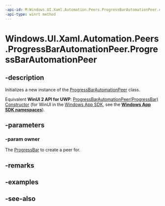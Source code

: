 ```yaml
---
-api-id: M:Windows.UI.Xaml.Automation.Peers.ProgressBarAutomationPeer.#ctor(Windows.UI.Xaml.Controls.ProgressBar)
-api-type: winrt method
---
```


<!-- Method syntax
public ProgressBarAutomationPeer(Windows.UI.Xaml.Controls.ProgressBar owner)
-->

# Windows.UI.Xaml.Automation.Peers.ProgressBarAutomationPeer.ProgressBarAutomationPeer

## -description
Initializes a new instance of the [ProgressBarAutomationPeer](progressbarautomationpeer.md) class.

Equivalent **WinUI 2 API for UWP**: [ProgressBarAutomationPeer(ProgressBar) Constructor](/windows/winui/api/microsoft.ui.xaml.automation.peers.progressbarautomationpeer.-ctor) (for WinUI in the [Windows App SDK](/windows/apps/windows-app-sdk/), see the **[Windows App SDK namespaces](/windows/windows-app-sdk/api/winrt/)**).

## -parameters
### -param owner
The [ProgressBar](../windows.ui.xaml.controls/progressbar.md) to create a peer for.

## -remarks

## -examples

## -see-also
